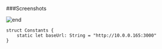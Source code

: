 ###Screenshots

![end](https://github.com/batuhankucukyildiz/TeaWatch/assets/32312869/f5a056a9-477c-413f-9f9a-6c591b93549c)


```
struct Constants {
    static let baseUrl: String = "http://10.0.0.165:3000"
}
```


